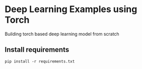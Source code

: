 # Deep Learning Examples using Torch

Building torch based deep learning model from scratch

## Install requirements
```
pip install -r requirements.txt
```
